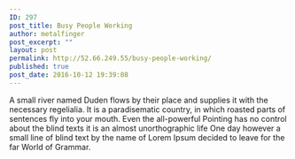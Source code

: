 ```yaml
---
ID: 297
post_title: Busy People Working
author: metalfinger
post_excerpt: ""
layout: post
permalink: http://52.66.249.55/busy-people-working/
published: true
post_date: 2016-10-12 19:39:08
---
```

A small river named Duden flows by their place and supplies it with the necessary regelialia. It is a paradisematic country, in which roasted parts of sentences fly into your mouth. Even the all-powerful Pointing has no control about the blind texts it is an almost unorthographic life One day however a small line of blind text by the name of Lorem Ipsum decided to leave for the far World of Grammar.